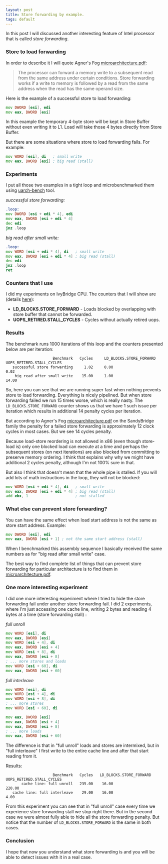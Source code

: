 ```yaml
---
layout: post
title: Store forwarding by example.
tags: default
---
```


In this post I will discussed another interesting feature of Intel processor that is called *store forwarding*.

### Store to load forwarding

In order to describe it I will quote Agner's Fog [microarchitecture.pdf](http://www.agner.org/optimize/microarchitecture.pdf):
> The processor can forward a memory write to a subsequent read from the same address under certain conditions. Store forwarding works if a write to memory is followed by a read from the same address when the read has the same operand size.

Here is the example of a successful store to load forwarding:

```asm
mov DWORD [esi], edi
mov eax, DWORD [esi] 
```
In this example the temporary 4-byte store will be kept in Store Buffer without even writing it to L1. Load will take those 4 bytes directly from Store Buffer.

But there are some situations where store to load forwarding fails. For example:

```asm
mov WORD [esi], di   ; small write
mov eax, DWORD [esi] ; big read (stall)
```

### Experiments

I put all those two examples in a tight loop and microbenchmarked them using [uarch-bench](https://github.com/travisdowns/uarch-bench) tool.

*successful store forwarding:*
```asm
.loop:
mov DWORD [esi + edi * 4], edi
mov eax, DWORD [esi + edi * 4] 
dec edi
jnz .loop
```

*big read after small write:*
```asm
.loop:
mov WORD [esi + edi * 4], di   ; small write
mov eax, DWORD [esi + edi * 4] ; big read (stall)
dec edi
jnz .loop
ret
```

### Counters that I use

I did my experiments on IvyBridge CPU. The counters that I will show are (details [here](https://download.01.org/perfmon/index/ivybridge.html)):

- **LD_BLOCKS.STORE_FORWARD** - Loads blocked by overlapping with store buffer that cannot be forwarded.
- **UOPS_RETIRED.STALL_CYCLES** - Cycles without actually retired uops. 

### Results

The benchmark runs 1000 iterations of this loop and the counters presented below are per iteration:

```
                     Benchmark   Cycles     LD_BLOCKS.STORE_FORWARD   UOPS_RETIRED.STALL_CYCLES
   successful store forwarding     1.02     0.00                      0.02
    big read after small write    15.00     1.00                      14.00
```

So, here you can see that we are running super fast when nothing prevents store to load forwarding. Everything is nicely pipelined. But when store forwarding failed we run 15 times worse, which is really nasty. The `LD_BLOCKS.STORE_FORWARD` counter shows us that we have 1 such issue per iteration which results in additional 14 penalty cycles per iteration. 

But according to Agner's Fog [microarchitecture.pdf](http://www.agner.org/optimize/microarchitecture.pdf) on the SandyBridge family the penalty for a failed store forwarding is approximately 12 clock cycles in most cases. But we see 14 cycles penalty.

Because load-store reordering is not allowed in x86 (even though store-load is) only one blocked load can execute at a time and perhaps the subsequent stores (on next iterations) are also blocked from committing to preserve memory ordering. I think that explains why why we might have additional 2 cycles penalty, although I'm not 100% sure in that.

But also I think that doesn't mean that the whole pipe is stalled. If you will add lots of math instructions in the loop, they will not be blocked:

```asm
mov WORD [esi + edi * 4], di   ; small write
mov eax, DWORD [esi + edi * 4] ; big read (stall)
add ebx, 1                     ; not stalled
```

### What else can prevent store forwarding?

You can have the same effect when load start address is not the same as store start address. Example:

```asm
mov DWORD [esi], edi
mov eax, DWORD [esi + 1] ; not the same start address (stall)
```

When I benchmarked this assembly sequence I basically received the same numbers as for "big read after small write" case.

The best way to find complete list of things that can prevent store forwarding for particular architecture is to find them in [microarchitecture.pdf](http://www.agner.org/optimize/microarchitecture.pdf).

### One more interesting experiment

I did one more interesting experiment where I tried to hide the store forwarding fail under another store forwarding fail.
I did 2 experiments, where I'm just accessing one cache line, writing 2 bytes and reading 4 bytes at a time (store forwarding stall) :

*full unroll*
```asm
mov WORD [esi], di
mov eax, DWORD [esi]
mov WORD [esi + 4], di
mov eax, DWORD [esi + 4]
mov WORD [esi + 8], di
mov eax, DWORD [esi + 8]
; ... more stores and loads
mov WORD [esi + 60], di
mov eax, DWORD [esi + 60]
```

*full interleave*
```asm
mov WORD [esi], di
mov WORD [esi + 4], di
mov WORD [esi + 8], di
; ... more stores
mov WORD [esi + 60], di

mov eax, DWORD [esi]
mov eax, DWORD [esi + 4]
mov eax, DWORD [esi + 8]
; ... more loads
mov eax, DWORD [esi + 60]
```

The difference is that in "full unroll" loads and stores are intermixed, but in "full interleave" I first write to the entire cache line and after that start reading from it.

Results:
```
                     Benchmark   Cycles   LD_BLOCKS.STORE_FORWARD   UOPS_RETIRED.STALL_CYCLES
       cache line: full unroll   235.00    16.00                     220.00
   cache line: full interleave    29.00    16.00                     4.00
```

From this experiment you can see that in "full unroll" case every time we experience store forwarding stall we stop right there. But in the second case we were almost fully able to hide all the store forwarding penalty. But notice that the number of `LD_BLOCKS.STORE_FORWARD` is the same in both cases.

### Conclusion

I hope that now you understand what store forwarding is and you will be able to detect issues with it in a real case.
